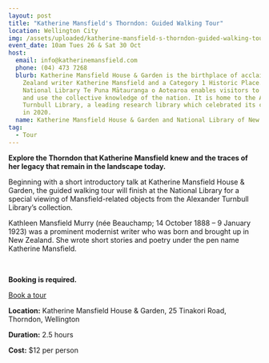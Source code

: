 ```yaml
---
layout: post
title: "Katherine Mansfield's Thorndon: Guided Walking Tour"
location: Wellington City
img: /assets/uploaded/katherine-mansfield-s-thorndon-guided-walking-tour.jpg
event_date: 10am Tues 26 & Sat 30 Oct
host:
  email: info@katherinemansfield.com
  phone: (04) 473 7268
  blurb: Katherine Mansfield House & Garden is the birthplace of acclaimed New
    Zealand writer Katherine Mansfield and a Category 1 Historic Place. The
    National Library Te Puna Mātauranga o Aotearoa enables visitors to access
    and use the collective knowledge of the nation. It is home to the Alexander
    Turnbull Library, a leading research library which celebrated its centenary
    in 2020.
  name: Katherine Mansfield House & Garden and National Library of New Zealand
tag:
  - Tour
---
```

**Explore the Thorndon that Katherine Mansfield knew and the traces of her legacy that remain in the landscape today.** 

Beginning with a short introductory talk at Katherine Mansfield House & Garden, the guided walking tour will finish at the National Library for a special viewing of Mansfield-related objects from the Alexander Turnbull Library’s collection.

Kathleen Mansfield Murry (née Beauchamp; 14 October 1888 – 9 January 1923) was a prominent modernist writer who was born and brought up in New Zealand. She wrote short stories and poetry under the pen name Katherine Mansfield.

<br>

**Booking is required.** 

<a href="https://www.katherinemansfield.com/event/katherine-mansfields-thorndon-guided-walking-tour-2021" class="button">Book a tour</a>

**Location:** Katherine Mansfield House & Garden, 25 Tinakori Road, Thorndon, Wellington

**Duration:** 2.5 hours

**Cost:** $12 per person